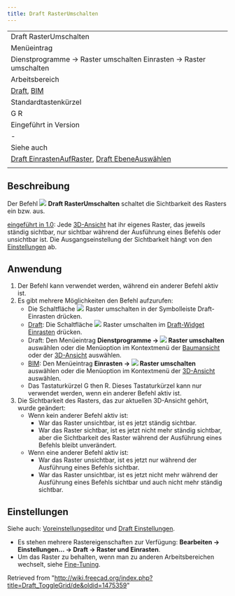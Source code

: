 ```yaml
---
title: Draft RasterUmschalten
---
```

|  |
| --- |
| Draft RasterUmschalten |
| Menüeintrag |
| Dienstprogramme → Raster umschalten Einrasten → Raster umschalten |
| Arbeitsbereich |
| [Draft](/Draft_Workbench/de "Draft Workbench/de"), [BIM](/BIM_Workbench/de "BIM Workbench/de") |
| Standardtastenkürzel |
| G R |
| Eingeführt in Version |
| - |
| Siehe auch |
| [Draft EinrastenAufRaster](/Draft_Snap_Grid/de "Draft Snap Grid/de"), [Draft EbeneAuswählen](/Draft_SelectPlane/de "Draft SelectPlane/de") |
|  |

## Beschreibung

Der Befehl ![](/images/Draft_ToggleGrid.svg) **Draft RasterUmschalten** schaltet die Sichtbarkeit des Rasters ein bzw. aus.

[eingeführt in 1.0](/Release_notes_1.0/de "Release notes 1.0/de"): Jede [3D-Ansicht](/3D_view "3D view") hat ihr eigenes Raster, das jeweils ständig sichtbar, nur sichtbar während der Ausführung eines Befehls oder unsichtbar ist. Die Ausgangseinstellung der Sichtbarkeit hängt von den [Einstellungen](#Einstellungen) ab.

## Anwendung

1. Der Befehl kann verwendet werden, während ein anderer Befehl aktiv ist.
2. Es gibt mehrere Möglichkeiten den Befehl aufzurufen:
   * Die Schaltfläche ![](/images/Draft_ToggleGrid.svg) Raster umschalten in der Symbolleiste Draft-Einrasten drücken.
   * [Draft](/Draft_Workbench/de "Draft Workbench/de"): Die Schaltfläche ![](/images/Draft_ToggleGrid.svg) Raster umschalten im [Draft-Widget Einrasten](/Draft_snap_widget/de "Draft snap widget/de") drücken.
   * Draft: Den Menüeintrag **Dienstprogramme → ![](/images/Draft_ToggleGrid.svg) Raster umschalten** auswählen oder die Menüoption im Kontextmenü der [Baumansicht](/Tree_view/de "Tree view/de") oder der [3D-Ansicht](/3D_view/de "3D view/de") auswählen.
   * [BIM](/BIM_Workbench "BIM Workbench"): Den Menüeintrag **Einrasten → ![](/images/Draft_ToggleGrid.svg) Raster umschalten** auswählen oder die Menüoption im Kontextmenü der [3D-Ansicht](/3D_view/de "3D view/de") auswählen.
   * Das Tastaturkürzel G then R. Dieses Tastaturkürzel kann nur verwendet werden, wenn ein anderer Befehl aktiv ist.
3. Die Sichtbarkeit des Rasters, das zur aktuellen 3D-Ansicht gehört, wurde geändert:
   * Wenn kein anderer Befehl aktiv ist:
     + War das Raster unsichtbar, ist es jetzt ständig sichtbar.
     + War das Raster sichtbar, ist es jetzt nicht mehr ständig sichtbar, aber die Sichtbarkeit des Raster während der Ausführung eines Befehls bleibt unverändert.
   * Wenn eine anderer Befehl aktiv ist:
     + War das Raster unsichtbar, ist es jetzt nur während der Ausführung eines Befehls sichtbar.
     + War das Raster unsichtbar, ist es jetzt nicht mehr während der Ausführung eines Befehls sichtbar und auch nicht mehr ständig sichtbar.

## Einstellungen

Siehe auch: [Voreinstellungseditor](/Preferences_Editor/de "Preferences Editor/de") und [Draft Einstellungen](/Draft_Preferences/de "Draft Preferences/de").

* Es stehen mehrere Rastereigenschaften zur Verfügung: **Bearbeiten → Einstellungen... → Draft → Raster und Einrasten**.
* Um das Raster zu behalten, wenn man zu anderen Arbeitsbereichen wechselt, siehe [Fine-Tuning](/Fine-tuning/de#Draft_Workbench "Fine-tuning/de").

Retrieved from "<http://wiki.freecad.org/index.php?title=Draft_ToggleGrid/de&oldid=1475359>"